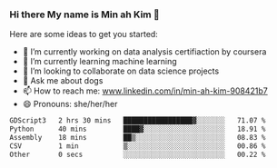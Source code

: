 ### Hi there My name is Min ah Kim 👋

Here are some ideas to get you started:

- 🔭 I’m currently working on data analysis certifiaction by coursera
- 🌱 I’m currently learning machine learning
- 👯 I’m looking to collaborate on data science projects
- 💬 Ask me about dogs
- 📫 How to reach me: www.linkedin.com/in/min-ah-kim-908421b7
- 😄 Pronouns: she/her/her

<!--START_SECTION:waka-->

```txt
GDScript3   2 hrs 30 mins   █████████████████▓░░░░░░░   71.07 %
Python      40 mins         ████▓░░░░░░░░░░░░░░░░░░░░   18.91 %
Assembly    18 mins         ██▒░░░░░░░░░░░░░░░░░░░░░░   08.83 %
CSV         1 min           ▒░░░░░░░░░░░░░░░░░░░░░░░░   00.86 %
Other       0 secs          ░░░░░░░░░░░░░░░░░░░░░░░░░   00.22 %
```

<!--END_SECTION:waka-->
